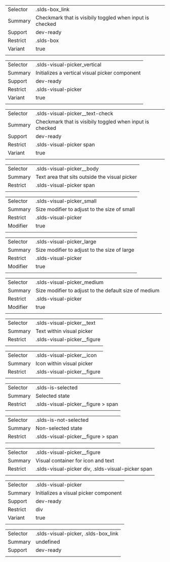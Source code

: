 
|  |  |
|-------|-------|
| Selector | .slds-box_link  |
| Summary | Checkmark that is visibily toggled when input is checked |
| Support | dev-ready |
| Restrict | .slds-box |
| Variant | true |
|  |  |


|  |  |
|-------|-------|
| Selector | .slds-visual-picker_vertical  |
| Summary | Initializes a vertical visual picker component |
| Support | dev-ready |
| Restrict | .slds-visual-picker |
| Variant | true |
|  |  |


|  |  |
|-------|-------|
| Selector | .slds-visual-picker__text-check  |
| Summary | Checkmark that is visibily toggled when input is checked |
| Support | dev-ready |
| Restrict | .slds-visual-picker span |
| Variant | true |
|  |  |


|  |  |
|-------|-------|
| Selector | .slds-visual-picker__body  |
| Summary | Text area that sits outside the visual picker |
| Restrict | .slds-visual-picker span |
|  |  |


|  |  |
|-------|-------|
| Selector | .slds-visual-picker_small  |
| Summary | Size modifier to adjust to the size of small |
| Restrict | .slds-visual-picker |
| Modifier | true |
|  |  |


|  |  |
|-------|-------|
| Selector | .slds-visual-picker_large  |
| Summary | Size modifier to adjust to the size of large |
| Restrict | .slds-visual-picker |
| Modifier | true |
|  |  |


|  |  |
|-------|-------|
| Selector | .slds-visual-picker_medium  |
| Summary | Size modifier to adjust to the default size of medium |
| Restrict | .slds-visual-picker |
| Modifier | true |
|  |  |


|  |  |
|-------|-------|
| Selector | .slds-visual-picker__text  |
| Summary | Text within visual picker |
| Restrict | .slds-visual-picker__figure |
|  |  |


|  |  |
|-------|-------|
| Selector | .slds-visual-picker__icon  |
| Summary | Icon within visual picker |
| Restrict | .slds-visual-picker__figure |
|  |  |


|  |  |
|-------|-------|
| Selector | .slds-is-selected  |
| Summary | Selected state |
| Restrict | .slds-visual-picker__figure > span |
|  |  |


|  |  |
|-------|-------|
| Selector | .slds-is-not-selected  |
| Summary | Non-selected state |
| Restrict | .slds-visual-picker__figure > span |
|  |  |


|  |  |
|-------|-------|
| Selector | .slds-visual-picker__figure  |
| Summary | Visual container for icon and text |
| Restrict | .slds-visual-picker div, .slds-visual-picker span |
|  |  |


|  |  |
|-------|-------|
| Selector | .slds-visual-picker  |
| Summary | Initializes a visual picker component |
| Support | dev-ready |
| Restrict | div |
| Variant | true |
|  |  |


|  |  |
|-------|-------|
| Selector | .slds-visual-picker, .slds-box_link  |
| Summary | undefined |
| Support | dev-ready |
|  |  |

